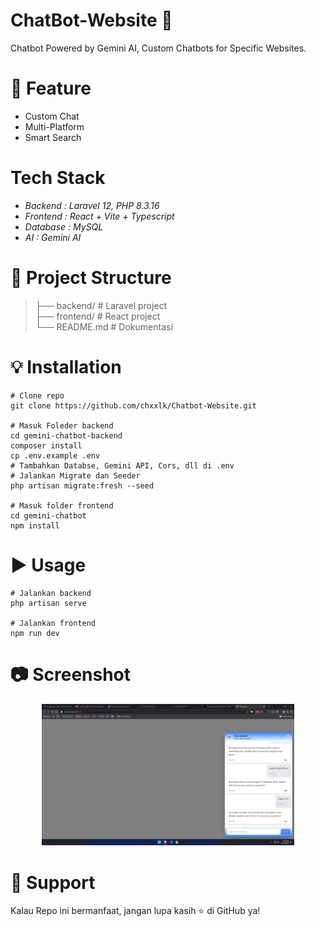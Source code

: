 # ChatBot-Website 🚀
Chatbot Powered by Gemini AI, Custom Chatbots for Specific Websites.
# 📌 Feature
* Custom Chat
* Multi-Platform
* Smart Search
# Tech Stack
* *Backend  : Laravel 12, PHP 8.3.16*
* *Frontend : React + Vite + Typescript*
* *Database : MySQL*
* *AI        : Gemini AI*
# 📂 Project Structure
>├── backend/        # Laravel project </br>
├── frontend/       # React project </br>
└── README.md       # Dokumentasi</br>
# 💡 Installation
```
# Clone repo
git clone https://github.com/chxxlk/Chatbot-Website.git

# Masuk Foleder backend
cd gemini-chatbot-backend
composer install
cp .env.example .env
# Tambahkan Databse, Gemini API, Cors, dll di .env
# Jalankan Migrate dan Seeder
php artisan migrate:fresh --seed

# Masuk folder frontend
cd gemini-chatbot
npm install
```
# ▶️ Usage
```
# Jalankan backend
php artisan serve

# Jalankan frontend
npm run dev
```
# 📷 Screenshot
<p align="center"> <img src="img/screenshot_4.png" alt="screenshot" width="80%"/> </p>

# 🌟 Support
Kalau Repo ini bermanfaat, jangan lupa kasih ⭐ di GitHub ya!